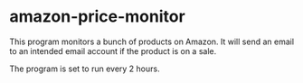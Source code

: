 # amazon-price-monitor

This program monitors a bunch of products on Amazon.
It will send an email to an intended email account if the product is on a sale. 

The program is set to run every 2 hours. 

